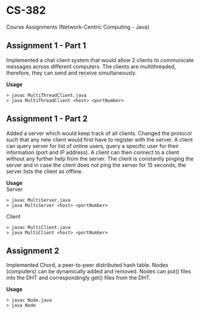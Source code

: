 # CS-382
Course Assignments (Network-Centric Computing - Java)

## Assignment 1 - Part 1
Implemented a chat client system that would allow 2 clients to communicate messages across different computers. 
The clients are multithreaded, therefore, they can send and receive simultaneously.

**Usage**
```
> javac MultiThreadClient.java
> java MultiThreadClient <host> <portNumber>
```

## Assignment 1 - Part 2
Added a server which would keep track of all clients. Changed the protocol such that any new client would first 
have to register with the server. A client can query server for list of online users, query a specific user for 
their information (port and IP address). A client can then connect to a client without any further help from the 
server. The client is constantly pinging the server and in case the client does not ping the server for 15 seconds, 
the server lists the client as offline.

**Usage**  
Server
```
> javac MultiServer.java
> java MultiServer <host> <portNumber>
```
Client
```
> javac MultiClient.java
> java MultiClient <host> <portNumber>
```

## Assignment 2
Implemented Chord, a peer-to-peer distributed hash table. Nodes (computers) can be dynamically added and removed. 
Nodes can put() files into the DHT and correspondingly get() files from the DHT.

**Usage**
```
> javac Node.java
> java Node
```

